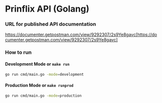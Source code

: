 # Prinflix API (Golang)

### URL for published API documentation
https://documenter.getpostman.com/view/9292307/2s9Ye8gavc[https://documenter.getpostman.com/view/9292307/2s9Ye8gavc]

### How to run
#### Development Mode or `make run`
```bash
go run cmd/main.go -mode=development
```
#### Production Mode or `make runprod`
```bash
go run cmd/main.go -mode=production
```